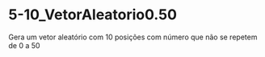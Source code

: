 # 5-10_VetorAleatorio0.50
Gera um vetor aleatório com 10 posições com número que não se repetem de 0 a 50
